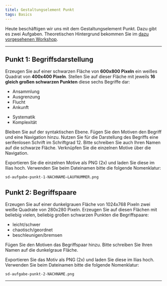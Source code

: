 ```yaml
---
titel: Gestaltungselement Punkt
tags: Basics
---
```


Heute beschäftigen wir uns mit dem Gestaltungselement Punkt. Dazu gibt es zwei Aufgaben. Theoretischen Hintergrund bekommen Sie im [dazu vorgesehenen Workshop](/mi-bachelor-screendesign/lehrveranstaltungen/020-workshop-punkt-linie/).

---

## Punkt 1: Begriffsdarstellung

Erzeugen Sie auf einer schwarzen Fläche von **600x800 Pixeln** ein weißes Quadrat von **400x400 Pixeln**. Stellen Sie auf dieser Fläche mit jeweils **16 gleich großen schwarzen Punkten** diese sechs Begriffe dar:

 <!-- Streuung -->
 - Ansammlung
 - Ausgrenzung
 - Flucht
 - Ankunft
 <!-- Verdrängung-->
 - Systematik
 - Komplexität
 
Bleiben Sie auf der syntaktischen Ebene. Fügen Sie den Motiven den Begriff und eine Navigation hinzu. Nutzen Sie für die Darstellung des Begriffs eine serifenlosen Schrift im Schriftgrad 12. Bitte schreiben Sie auch Ihren Namen auf die schwarze Fläche. Verknüpfen Sie die einzelnen Motive über die Navigation.

Exportieren Sie die einzelnen Motive als PNG (2x) und laden Sie diese im Ilias hoch. Verwenden Sie beim Dateinamen bitte die folgende Nomenklatur: 

```sd-aufgabe-punkt-1-NACHNAME–LAUFNUMMER.png```

## Punkt 2: Begriffspaare

<!--
Erzeugen Sie auf einer dunkelgrauen Fläche von **1024x768 Pixeln** vier weiße Quadrate von **280x280 Pixeln**. Stellen Sie auf diesen Flächen mit beliebig vielen, beliebig großen schwarzen Punkten die Begriffe:
 - Frühling
 - Sommer
 - Herbst
 - Winter

Bitte schreiben Sie Ihren Namen und den Titel „Die vier Jahreszeiten“ auf die dunkelgraue Fläche.--> 

Erzeugen Sie auf einer dunkelgrauen Fläche von 1024x768 Pixeln zwei weiße Quadrate von 280x280 Pixeln. Erzeugen Sie auf diesen Flächen mit beliebig vielen, beliebig großen schwarzen Punkten die Begriffspaare: 
- leicht/schwer
- chaotisch/geordnet
- beschleunigen/bremsen 

Fügen Sie den Motiven das Begriffspaar hinzu. Bitte schreiben Sie Ihren Namen auf die dunkelgraue Fläche.

Exportieren Sie das Motiv als PNG (2x) und laden Sie diese im Ilias hoch. Verwenden Sie beim Dateinamen bitte die folgende Nomenklatur: 

```sd-aufgabe-punkt-2-NACHNAME.png```

---